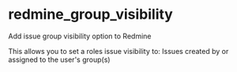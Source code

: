 # redmine_group_visibility
Add issue group visibility option to Redmine

This allows you to set a roles issue visibility to:
	Issues created by or assigned to the user's group(s)
